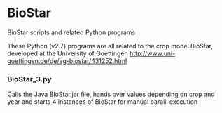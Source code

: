 # BioStar
BioStar scripts and related Python programs

These Python (v2.7) programs are all related to the crop model BioStar, developed at the University of Goettingen
http://www.uni-goettingen.de/de/ag-biostar/431252.html


### BioStar_3.py
Calls the Java BioStar.jar file, hands over values depending on crop and year and 
starts 4 instances of BioStar for manual paralll execution